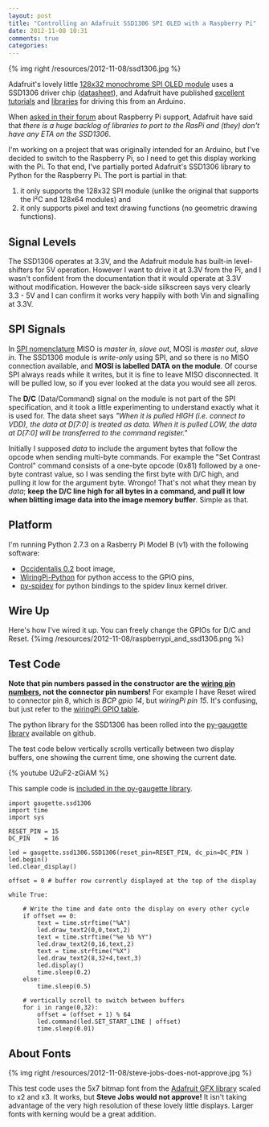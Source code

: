 ```yaml
---
layout: post
title: "Controlling an Adafruit SSD1306 SPI OLED with a Raspberry Pi"
date: 2012-11-08 10:31
comments: true
categories: 
---
```


{% img right /resources/2012-11-08/ssd1306.jpg %}
 
Adafruit's lovely little [128x32 monochrome SPI OLED module](http://www.adafruit.com/products/661)
uses a SSD1306 driver chip ([datasheet](http://www.adafruit.com/datasheets/SSD1306.pdf)),
and Adafruit have published [excellent tutorials](http://learn.adafruit.com/monochrome-oled-breakouts) and
[libraries](https://github.com/adafruit/Adafruit_SSD1306) for driving this from an Arduino.

When [asked in their forum](http://adafruit.com/forums/viewtopic.php?f=47&t=33040)
about Raspberry Pi support, Adafruit have said
that _there is a huge backlog of libraries to port to the RasPi and (they) don't have any ETA on the SSD1306_.

I'm working on a project that was originally intended for an Arduino, but I've decided to
switch to the Raspberry Pi, so I need to get this display working with the Pi.
To that end, I've partially ported Adafruit's SSD1306 library to Python for the Raspberry Pi.  The port is partial
in that:

 1. it only supports the 128x32 SPI module (unlike the original that supports the I&sup2;C and 128x64 modules) and 
 2. it only supports pixel and text drawing functions (no geometric drawing functions).

Signal Levels
-------------

The SSD1306 operates at 3.3V, and the Adafruit module has built-in level-shifters for 5V operation.
However I want to drive it at 3.3V from the Pi, and I wasn't confident from the documentation that
it would operate at 3.3V without modification.  However the back-side silkscreen says very clearly 3.3 - 5V
and I can confirm it works very happily with both Vin and signalling at 3.3V.

SPI Signals
-----------

In [SPI nomenclature](http://en.wikipedia.org/wiki/Serial_Peripheral_Interface_Bus)
MISO is _master in, slave out_, MOSI is _master out, slave in_.
The SSD1306 module is _write-only_ using SPI, and so there is no MISO connection available,
and __MOSI is labelled DATA on the module__.
Of course SPI always reads while it writes, but it is fine to leave MISO disconnected.  It will
be pulled low, so if you ever looked at the data you would see all zeros.

The __D/C__ (Data/Command) signal on the module is not part of the SPI specification, and it took a little
experimenting to understand exactly what it is used for.  The data sheet says
_"When it is pulled HIGH (i.e. connect to VDD), the data 
at D\[7:0\] is treated as data. When it is pulled LOW, the data at D\[7:0\] will be transferred 
to the command register."_

Initially I supposed _data_ to include the
argument bytes that follow the opcode when sending multi-byte commands.  For example the "Set Contrast Control"
command consists of a one-byte opcode (0x81) followed by a one-byte contrast value, so I was sending
the first byte with D/C high, and pulling it low for the argument byte.  Wrongo!  That's not what they
mean by _data_; __keep the D/C line high for all bytes in a command, and pull it low 
when blitting image data into the image memory buffer__.  Simple as that.

Platform
--------

I'm running Python 2.7.3 on a Rasberry Pi Model B (v1) with the following software:

 - [Occidentalis 0.2](http://learn.adafruit.com/adafruit-raspberry-pi-educational-linux-distro/occidentalis-v0-dot-2) boot image,
 - [WiringPi-Python](https://github.com/WiringPi/WiringPi-Python) for python access to the GPIO pins,
 - [py-spidev](https://github.com/doceme/py-spidev) for python bindings to the spidev linux kernel driver.

Wire Up
-------

Here's how I've wired it up.  You can freely change the GPIOs for D/C and Reset.
{%img /resources/2012-11-08/raspberrypi_and_ssd1306.png %}

Test Code
----

__Note that pin numbers passed in the constructor are
the [wiring pin numbers](https://projects.drogon.net/raspberry-pi/wiringpi/pins/),
not the connector pin numbers!__ 
For example I have Reset wired to connector pin 8, which is _BCP gpio 14_, but _wiringPi pin 15_.
It's confusing, but just refer to the [wiringPi GPIO table](https://projects.drogon.net/raspberry-pi/wiringpi/pins/).

The python library for the SSD1306 has been rolled into the 
[py-gaugette library](https://github.com/guyc/py-gaugette) available on github.

The test code below vertically scrolls vertically between two display buffers, one
showing the current time, one showing the current date.

{% youtube U2uF2-zGiAM %}

This sample code is [included in the py-gaugette library](https://github.com/guyc/py-gaugette/blob/master/samples/ssd1306_test.py).

```
import gaugette.ssd1306
import time
import sys

RESET_PIN = 15
DC_PIN    = 16

led = gaugette.ssd1306.SSD1306(reset_pin=RESET_PIN, dc_pin=DC_PIN )
led.begin()
led.clear_display()

offset = 0 # buffer row currently displayed at the top of the display

while True:

    # Write the time and date onto the display on every other cycle
    if offset == 0:
        text = time.strftime("%A")
        led.draw_text2(0,0,text,2)
        text = time.strftime("%e %b %Y")
        led.draw_text2(0,16,text,2)
        text = time.strftime("%X")
        led.draw_text2(8,32+4,text,3)
        led.display()
        time.sleep(0.2)
    else:
        time.sleep(0.5)
        
    # vertically scroll to switch between buffers
    for i in range(0,32):
        offset = (offset + 1) % 64
        led.command(led.SET_START_LINE | offset)
        time.sleep(0.01)
```


About Fonts
-----------

{% img right /resources/2012-11-08/steve-jobs-does-not-approve.jpg %}

This test code uses the 5x7 bitmap font from the 
[Adafruit GFX library](https://github.com/adafruit/Adafruit-GFX-Library/blob/master/glcdfont.c)
scaled to x2 and x3. It works, but __Steve Jobs would
not approve!__  It isn't taking advantage of the very high resolution of these
lovely little displays.  Larger fonts with kerning would be a great addition.




